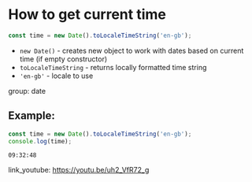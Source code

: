 # How to get current time

```js
const time = new Date().toLocaleTimeString('en-gb');

```

- `new Date()` - creates new object to work with dates based on current time (if empty constructor)
- `toLocaleTimeString` - returns locally formatted time string
- `'en-gb'` - locale to use

group: date

## Example: 
```js
const time = new Date().toLocaleTimeString('en-gb');
console.log(time);
```
```
09:32:48

```

link_youtube: https://youtu.be/uh2_VfR72_g
